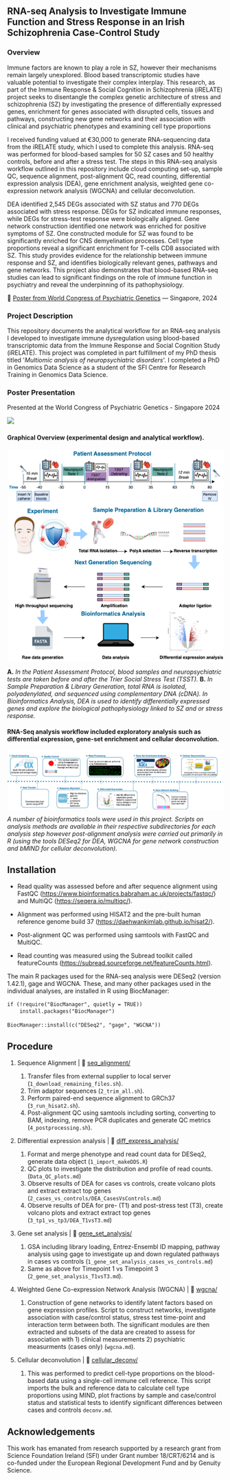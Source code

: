 ## RNA-seq Analysis to Investigate Immune Function and Stress Response in an Irish Schizophrenia Case-Control Study

### Overview

Immune factors are known to play a role in SZ, however their mechanisms remain largely unexplored. Blood based transcriptomic studies have valuable potential to investigate their complex interplay. This research, as part of the Immune Response & Social Cognition in Schizophrenia (iRELATE) project seeks to disentangle the complex genetic architecture of stress and schizophrenia (SZ) by investigating the presence of differentially expressed genes, enrichment for genes associated with disrupted cells, tissues and pathways, constructing new gene networks and their association with clinical and psychiatric phenotypes and examining cell type proportions

I received funding valued at €30,000 to generate RNA-sequencing data from the iRELATE study, which I used to complete this analysis. RNA-seq was performed for blood-based samples for 50 SZ cases and 50 healthy controls, before and after a stress test. The steps in this RNA-seq analysis workflow outlined in this repository include cloud computing set-up, sample QC, sequence alignment, post-alignment QC, read counting, differential expression analysis (DEA), gene enrichment analysis, weighted gene co-expression network analysis (WGCNA) and cellular deconvolution.

DEA identified 2,545 DEGs associated with SZ status and 770 DEGs associated with stress response. DEGs for SZ indicated immune responses, while DEGs for stress-test response were biologically aligned. Gene network construction identified one network was enriched for positive symptoms of SZ. One constructed module for SZ was found to be significantly enriched for CNS demyelination processes. Cell type proportions reveal a significant enrichment for T-cells CD8 associated with SZ. This study provides evidence for the relationship between immune response and SZ, and identifies biologically relevant genes, pathways and gene networks. This project also demonstrates that blood-based RNA-seq studies can lead to significant findings on the role of immune function in psychiatry and reveal the underpinning of its pathophysiology.

:speech_balloon: [Poster from World Congress of Psychiatric Genetics](media/WCPG_2024.pdf) — Singapore, 2024

### Project Description

This repository documents the analytical workflow for an RNA-seq analysis I developed to investigate immune dysregulation using blood-based transcriptomic data from the Immune Response and Social Cognition Study (iRELATE). This project was completed in part fulfillment of my PhD thesis titled '*Multiomic analysis of neuropsychiatric disorders*'. I completed a PhD in Genomics Data Science as a student of the SFI Centre for Research Training in Genomics Data Science.


### Poster Presentation

Presented at the World Congress of Psychiatric Genetics - Singapore 2024

![](media/WCPG_2024.png)

#### Graphical Overview (experimental design and analytical workflow).

<div style="text-align: center; width="100%">
  <img src="media/experimental_design.png" alt="Overview of experimental design and analytical workflow." style="display: block; margin: 0 auto;">
</div>

**A.** *In the Patient Assessment Protocol, blood samples and neuropsychiatric tests are taken before and after the Trier Social Stress Test (TSST).* **B.** *In Sample Preparation & Library Generation, total RNA is isolated, polyadenylated, and sequenced using complementary DNA (cDNA). In Bioinformatics Analysis, DEA is used to identify differentially expressed genes and explore the biological pathophysiology linked to SZ and or stress response.*

#### RNA-Seq analysis workflow included exploratory analysis such as differential expression, gene-set enrichment and cellular deconvolution.

<div style="text-align: center; width="100%">
  <img src="media/rnaseq_workflow.png" alt="RNA-Seq analysis workflow." style="display: block; margin: 0 auto;">
</div>

*A number of bioinformatics tools were used in this project. Scripts on analysis methods are available in their respective subdirectories for each analysis step however post-alignment analysis were carried out primarily in R (using the tools DESeq2 for DEA, WGCNA for gene network construction and bMIND for cellular deconvolution).*

## Installation

-   Read quality was assessed before and after sequence alignment using FastQC (<https://www.bioinformatics.babraham.ac.uk/projects/fastqc/>) and MultiQC (<https://seqera.io/multiqc/>).

-   Alignment was performed using HISAT2 and the pre-built human reference genome build 37 (<https://daehwankimlab.github.io/hisat2/>).

-   Post-alignment QC was performed using samtools with FastQC and MultiQC.

-   Read counting was measured using the Subread toolkit called featureCounts (<https://subread.sourceforge.net/featureCounts.html>).

The main R packages used for the RNA-seq analysis were DESeq2 (version 1.42.1), gage and WGCNA. These, and many other packages used in the individual analyses, are installed in R using BiocManager:

```         
if (!require("BiocManager", quietly = TRUE))
    install.packages("BiocManager")

BiocManager::install(c("DESeq2", "gage", "WGCNA"))
```

## Procedure 

1.  Sequence Alignment | :file_folder: [seq_alignment/](seq_alignment)
    1.  Transfer files from external supplier to local server (<code>1_download_remaining_files.sh</code>).
    2.  Trim adaptor sequences (<code>2_trim_all.sh</code>).
    3.  Perform paired-end sequence alignment to GRCh37 (<code>3_run_hisat2.sh</code>).
    4.  Post-alignment QC using samtools including sorting, converting to BAM, indexing, remove PCR duplicates and generate QC metrics (<code>4_postprocessing.sh</code>).


2. Differential expression analysis | :file_folder: [diff_express_analysis/](diff_express_analysis)
    1. Format and merge phenotype and read count data for DESeq2, generate data object (<code>1_import_makeDDS.R</code>)
    2. QC plots to investigate the distribution and profile of read counts. (<code>Data_QC_plots.md</code>)
    3. Observe results of DEA for cases vs controls, create volcano plots and extract extract top genes (<code>2_cases_vs_controls/DEA_CasesVsControls.md</code>)
    4. Observe results of DEA for pre- (T1) and post-stress test (T3), create volcano plots and extract extract top genes (<code>3_tp1_vs_tp3/DEA_T1vsT3.md</code>)

3. Gene set analysis | :file_folder: [gene_set_analysis/](gene_set_analysis)
    1. GSA including library loading, Entrez-Ensembl ID mapping, pathway analysis using gage to investigate up and down regulated pathways in cases vs controls (<code>1_gene_set_analysis_cases_vs_controls.md</code>)
    2. Same as above for Timepoint 1 vs Timepoint 3 (<code>2_gene_set_analysis_T1vsT3.md</code>).
    
4. Weighted Gene Co-expression Network Analysis (WGCNA) |  :file_folder: [wgcna/](wgcna)
    1. Construction of gene networks to identify latent factors based on gene expression profiles. Script to construct networks, investigate association with case/control status, stress test time-point and interaction term between both. The significant modules are then extracted and subsets of the data are created to assess for association with 1) clinical measurements 2) psychiatric measurments (cases only) (<code>wgcna.md</code>).

5. Cellular deconvolution | :file_folder: [cellular_deconv/](cellular_deconv)
    1. This was performed to predict cell-type proportions on the blood-based data using a single-cell immune cell reference. This script imports the bulk and reference data to calculate cell type proportions using MIND, plot fractions by sample and case/control status and statistical tests to identify significant differences between cases and controls <code>deconv.md</code>. 
  

## Acknowledgements 

This work has emanated from research supported by a research grant from Science
Foundation Ireland (SFI) under Grant number 18/CRT/6214 and is co-funded under the European Regional Development Fund and by Genuity Science.


